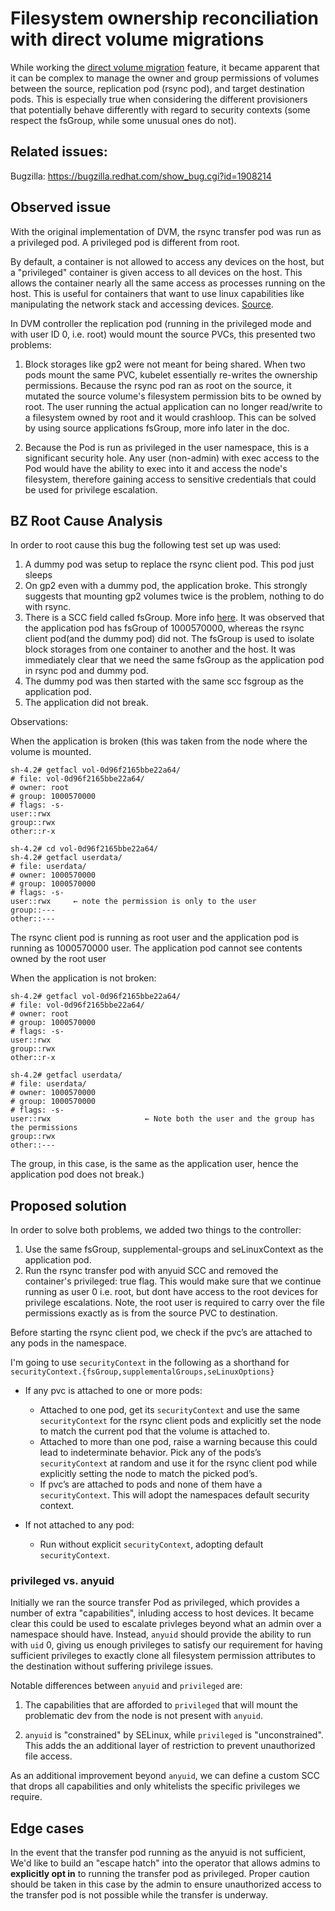 # Filesystem ownership reconciliation with direct volume migrations

While working the [direct volume migration](https://issues.redhat.com/browse/MIG-284)
feature, it became apparent that it can be complex to manage the owner and
group permissions of volumes between
the source, replication pod (rsync pod), and target destination pods. This is
especially true when considering the different provisioners that potentially
behave differently with regard to security contexts (some respect the fsGroup,
while some unusual ones do not).

## Related issues:

Bugzilla: https://bugzilla.redhat.com/show_bug.cgi?id=1908214

## Observed issue

With the original implementation of DVM, the rsync transfer pod was run
as a privileged pod. A privileged pod is different from root. 

By default, a container is not allowed to access any devices on the host, but
a "privileged" container is given access to all devices on the host. This 
allows the container nearly all the same access as processes running on the 
host. This is useful for containers that want to use linux capabilities like
manipulating the network stack and accessing devices. [Source](https://kubernetes.io/docs/concepts/policy/pod-security-policy/#privileged). 

In DVM controller the replication pod (running in the privileged mode and with
user ID 0, i.e. root) would mount the source PVCs, this presented two
problems: 

1. Block storages like gp2 were not meant for being shared. When two pods
 mount the same PVC, kubelet essentially re-writes the ownership
 permissions. Because the rsync pod ran as root on the source, it mutated
 the source volume's filesystem permission bits to be owned by root. The user
 running the actual application can no longer read/write to a filesystem
 owned by root and it would crashloop. This can be solved by using
  source applications fsGroup, more info later in the doc. 

2. Because the Pod is run as privileged in the user namespace, this is a
  significant security hole. Any user (non-admin) with exec access to the Pod
  would have the ability to exec into it and access the node's filesystem, 
  therefore gaining access to sensitive credentials that could be used for
  privilege escalation.

## BZ Root Cause Analysis

In order to root cause this bug the following test set up was used:

1. A dummy pod was setup to replace the rsync client pod. This pod just sleeps
2. On gp2 even with a dummy pod, the application broke. This strongly suggests
   that mounting gp2 volumes twice is the problem, nothing to do with rsync.
3. There is a SCC field called fsGroup. More info [here](https://docs.openshift.com/container-platform/4.6/storage/persistent_storage/persistent-storage-nfs.html#storage-persistent-storage-nfs-group-ids_persistent-storage-nfs).
 It was observed that the application pod has fsGroup of 1000570000, 
 whereas the rsync client pod(and the dummy pod) did not. The fsGroup is used 
 to isolate block storages from one container to another and the host. It was
  immediately clear that we need the same fsGroup as the application pod in
  rsync pod and dummy pod.
4. The dummy pod was then started with the same scc fsgroup as the application pod.
5. The application did not break.

Observations:

When the application is broken (this was taken from the node where the volume is mounted.

```
sh-4.2# getfacl vol-0d96f2165bbe22a64/
# file: vol-0d96f2165bbe22a64/
# owner: root
# group: 1000570000
# flags: -s-
user::rwx
group::rwx
other::r-x
```

```
sh-4.2# cd vol-0d96f2165bbe22a64/
sh-4.2# getfacl userdata/
# file: userdata/
# owner: 1000570000
# group: 1000570000
# flags: -s-
user::rwx     ← note the permission is only to the user
group::---
other::---
```

The rsync client pod is running as root user and the application pod is running
as 1000570000 user. The application pod cannot see contents owned by the root user

When the application is not broken:

```
sh-4.2# getfacl vol-0d96f2165bbe22a64/
# file: vol-0d96f2165bbe22a64/
# owner: root
# group: 1000570000
# flags: -s-
user::rwx
group::rwx
other::r-x
```

```
sh-4.2# getfacl userdata/
# file: userdata/
# owner: 1000570000
# group: 1000570000
# flags: -s-
user::rwx                     ← Note both the user and the group has the permissions
group::rwx
other::---
```

The group, in this case, is the same as the application user, hence the 
application pod does not break.)

## Proposed solution

In order to solve both problems, we added two things to the controller:
1. Use the same fsGroup, supplemental-groups and seLinuxContext as the
   application pod.
2. Run the rsync transfer pod with anyuid SCC and removed the container's
   privileged: true flag. This would make sure that we continue running as
   user 0 i.e. root, but dont have access to the root devices for privilege
   escalations. Note, the root user is required to carry over the file
   permissions exactly as is from the source PVC to destination.

Before starting the rsync client pod, we check if the pvc’s are attached to
any pods in the namespace.

I'm going to use `securityContext` in the following as a shorthand for
`securityContext.{fsGroup,supplementalGroups,seLinuxOptions}`

* If any pvc is attached to one or more pods:
  * Attached to one pod, get its `securityContext` and use the same `securityContext` for the rsync
  client pods and explicitly set the node to match the current pod that the
  volume is attached to.
  * Attached to more than one pod, raise a warning because this could lead to
  indeterminate behavior. Pick any of the pods’s `securityContext` at random and use it
  for the rsync client pod while explicitly setting the node to match the picked pod’s.
  * If pvc’s are attached to pods and none of them have a `securityContext`.
  This will adopt the namespaces default security context.

* If not attached to any pod:
  * Run without explicit `securityContext`, adopting default `securityContext`.

### privileged vs. anyuid

Initially we ran the source transfer Pod as privileged, which provides a number
of extra "capabilities", inluding access to host devices. It became clear this
could be used to escalate privleges beyond what an admin over a namespace should
have. Instead, `anyuid` should provide the ability to run with `uid` 0, giving
us enough privileges to satisfy our requirement for having sufficient privileges
to exactly clone all filesystem permission attributes to the destination without
suffering privilege issues.

Notable differences between `anyuid` and `privileged` are:

1) The capabilities that are afforded to `privileged` that will mount the problematic
dev from the node is not present with `anyuid`.

2) `anyuid` is "constrained" by SELinux, while `privileged` is "unconstrained".
This adds the an additional layer of restriction to prevent unauthorized file access.

As an additional improvement beyond `anyuid`, we can define a custom SCC that
drops all capabilities and only whitelists the specific privileges we require.

## Edge cases

In the event that the transfer pod running as the anyuid is not sufficient,
We'd like to build an "escape hatch" into the operator
that allows admins to **explicitly opt in** to running the transfer pod as
privileged. Proper caution should be taken in this case by the admin to ensure
unauthorized access to the transfer pod is not possible while the transfer is underway.
